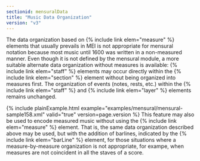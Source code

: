 ```yaml
---
sectionid: mensuralData
title: "Music Data Organization"
version: "v3"
---
```


The data organization based on {% include link elem="measure" %} elements that usually prevails
in MEI is not appropriate for mensural notation because most music until 1600 was
written in a
non-measured manner. Even though it is not defined by the mensural module, a more
suitable
alternate data organization without measures is available: {% include link elem="staff" %}
elements may occur directly within the {% include link elem="section" %} element without being
organized into measures first. The organization of events (notes, rests, etc.) within
the {% include link elem="staff" %} and {% include link elem="layer" %} elements remains unchanged.

{% include plainExample.html example="examples/mensural/mensural-sample158.xml" valid="true" version=page.version %}
This feature may also be used to encode measured music without using the {% include link elem="measure" %} element. That is, the same data organization described above may be used, but
with the addition of barlines, indicated by the {% include link elem="barLine" %} element, for
those situations where a measure-by-measure organization is not appropriate, for exampe,
when
measures are not coincident in all the staves of a score.

